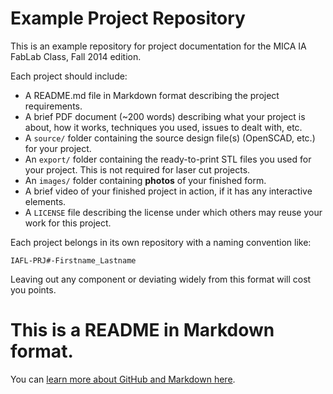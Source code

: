 # Example Project Repository

This is an example repository for project documentation for the MICA IA FabLab Class, Fall 2014 edition.

Each project should include:

* A README.md file in Markdown format describing the project requirements.
* A brief PDF document (~200 words) describing what your project is about, how it works, techniques you used, issues to dealt with, etc.
* A `source/` folder containing the source design file(s) (OpenSCAD, etc.) for your project.
* An `export/` folder containing the ready-to-print STL files you used for your project. This is not required for laser cut projects.
* An `images/` folder containing **photos** of your finished form.
* A brief video of your finished project in action, if it has any interactive elements.
* A `LICENSE` file describing the license under which others may reuse your work for this project.

Each project belongs in its own repository with a naming convention like:

`IAFL-PRJ#-Firstname_Lastname`

Leaving out any component or deviating widely from this format will cost you points.

# This is a README in Markdown format.

You can [learn more about GitHub and Markdown here](https://help.github.com/articles/github-flavored-markdown/).

